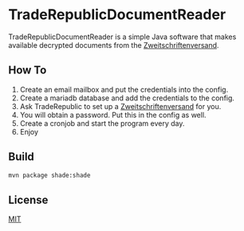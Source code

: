 # TradeRepublicDocumentReader

TradeRepublicDocumentReader is a simple Java software that makes available decrypted documents from the [Zweitschriftenversand](https://support.traderepublic.com/de-de/120-Ist-es-m%C3%B6glich-einen-Zweitschriftenversand-einzurichten).

## How To

1. Create an email mailbox and put the credentials into the config.
2. Create a mariadb database and add the credentials to the config.
3. Ask TradeRepublic to set up a [Zweitschriftenversand](https://support.traderepublic.com/de-de/120-Ist-es-m%C3%B6glich-einen-Zweitschriftenversand-einzurichten) for you.
4. You will obtain a password. Put this in the config as well.
5. Create a cronjob and start the program every day.
6. Enjoy

## Build

```bash
mvn package shade:shade
```

## License
[MIT](https://choosealicense.com/licenses/mit/)
